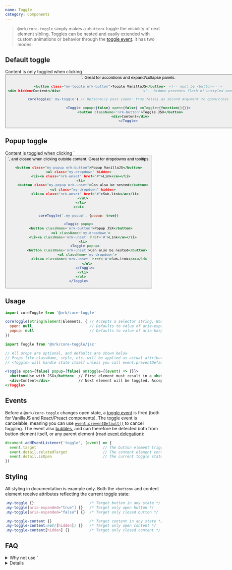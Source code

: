 ```yaml
---
name: Toggle
category: Components
---
```


> `@nrk/core-toggle` simply makes a `<button>` toggle the visibility of next element sibling. Toggles can be nested and easily extended with custom animations or behavior through the [toggle event](#events). It has two modes:

<div class="nrk-grid">
<div class="nrk-xs-12of12 nrk-md-6of12" style="padding-right:30px"><h2>Default toggle</h2>
Content is only toggled when clicking `<button>`. Great for accordions and expand/collapse panels.

```toggle.html
<button class="my-toggle nrk-button">Toggle VanillaJS</button>  <!-- must be <button> -->
<div hidden>Content</div>                                       <!-- hidden prevents flash of unstyled content -->
```
```toggle.js
coreToggle('.my-toggle') // Optionally pass {open: true|false} as second argument to open/close
```
```toggle.jsx
<Toggle popup={false} open={false} onToggle={function(){}}>
  <button className='nrk-button'>Toggle JSX</button>
  <div>Content</div>
</Toggle>
```
</div>
<div class="nrk-xs-12of12 nrk-md-6of12"><h2>Popup toggle</h2>
Content is toggled when clicking `<button>`, and closed when clicking outside content. Great for dropdowns and tooltips.

```popup.html
<button class="my-popup nrk-button">Popup VanillaJS</button>
<ul class="my-dropdown" hidden>
  <li><a class="nrk-unset" href="#">Link</a></li>
  <li>
    <button class="my-popup nrk-unset">Can also be nested</button>
    <ul class="my-dropdown" hidden>
      <li><a class="nrk-unset" href="#">Sub-link</a></li>
    </ul>
  </li>
</ul>
```
```popup.js
coreToggle('.my-popup', {popup: true})
```
```popup.jsx
<Toggle popup>
  <button className='nrk-button'>Popup JSX</button>
  <ul className='my-dropdown'>
    <li><a className='nrk-unset' href='#'>Link</a></li>
    <li>
      <Toggle popup>
        <button className='nrk-unset'>Can also be nested</button>
        <ul className='my-dropdown'>
          <li><a className='nrk-unset' href='#'>Sub-link</a></li>
        </ul>
      </Toggle>
    </li>
  </ul>
</Toggle>
```
</div>
</div>

## Usage

```js
import coreToggle from '@nrk/core-toggle'

coreToggle(String|Element|Elements, { // Accepts a selector string, NodeList, Element or array of Elements
  open: null,                         // Defaults to value of aria-expanded or false. Use true|false to force open state
  popup: null                         // Defaults to value of aria-haspopup or false. Use true|false to force popup mode
})
```

```jsx
import Toggle from '@nrk/core-toggle/jsx'

// All props are optional, and defaults are shown below
// Props like className, style, etc. will be applied as actual attributes
// <Toggle> will handle state itself unless you call event.preventDefault() in onToggle

<Toggle open={false} popup={false} onToggle={(event) => {}}>
  <button>Use with JSX</button>  // First element must result in a <button>-tag. Accepts both elements and components
  <div>Content</div>             // Next element will be toggled. Accepts both elements and components
</Toggle>
```

## Events

Before a `@nrk/core-toggle` changes open state, a [toggle event](https://www.w3schools.com/jsref/event_ontoggle.asp) is fired (both for VanillaJS and React/Preact components). The toggle event is cancelable, meaning you can use [`event.preventDefault()`](https://developer.mozilla.org/en-US/docs/Web/API/Event/preventDefault) to cancel toggling. The event also [bubbles](https://developer.mozilla.org/en-US/docs/Learn/JavaScript/Building_blocks/Events#Event_bubbling_and_capture), and can therefore be detected both from button element itself, or any parent element (read [event delegation](https://stackoverflow.com/questions/1687296/what-is-dom-event-delegation)):

```js
document.addEventListener('toggle', (event) => {
  event.target                              // The button element triggering toggle event
  event.detail.relatedTarget                // The content element controlled by button
  event.detail.isOpen                       // The current toggle state (before toggle event has run)
})
```

## Styling

All styling in documentation is example only. Both the `<button>` and content element receive attributes reflecting the current toggle state:

```css
.my-toggle {}                         /* Target button in any state */
.my-toggle[aria-expanded="true"] {}   /* Target only open button */
.my-toggle[aria-expanded="false"] {}  /* Target only closed button */

.my-toggle-content {}                 /* Target content in any state */
.my-toggle-content:not([hidden]) {}   /* Target only open content */
.my-toggle-content[hidden] {}         /* Target only closed content */
```

## FAQ
<details>
<summary>Why not use `<details>` instead?</summary>
Despite having a native [`<details>`](https://developer.mozilla.org/en-US/docs/Web/HTML/Element/details) element for expanding/collapsing content, there are several issues regarding [browser support](https://caniuse.com/#feat=details), [styling](https://developer.mozilla.org/en-US/docs/Web/HTML/Element/details#Example_with_styling), [accessibility](http://accessibleculture.org/articles/2012/03/screen-readers-and-details-summary/). Furthermore, polyfills often conflict with other standards such as `<dialog>`.
</details>

<details>
<summary>Why is there no `role="menu"` in dropdowns?</summary>
The [menu role](https://www.w3.org/TR/wai-aria-practices-1.1/examples/menubar/menubar-1/menubar-1.html) is mainly inteded for context menues and toolbars in [application interfaces](https://www.w3.org/TR/wai-aria-1.1/#application), and has quite complex [keyboard navigation](https://www.w3.org/TR/wai-aria-practices-1.1/examples/menubar/menubar-1/menubar-1.html#kbd_label) requirements. As most end users will not expect application behavior in websites and internal web based systems, (implemented) attributes like `aria-controls` and `aria-labelledby` is sufficient for a good user experience.
</details>

<details>
<summary>Why does dropdowns not open on hover?</summary>
Both touch devices and screen readers will have trouble properly interacting with hoverable interfaces (unless more complex fallback logic is implemented). To achieve a consistent and accessible interface, `core-toggle` is designed around click interactions.
</details>

<details>
<summary>Why is there no group-option to achieve a single open toggle?</summary>
Some expand/collapse interfaces like [accordions](https://www.nngroup.com/articles/accordions-complex-content/) behaves like a group - allowing only one expanded area at the time. This pattern however requires more logic and carefully designed animations to avoid confusion over expected scroll position.
<br>
<br>
*Example: The user first opens "Toggle-1", and then "Toggle-2" (which closes "Toggle-1"). Since "Toggle-1" is placed above, the position "Toggle-2" now changes - potentially outside the viewport on smaller devices.
Note: If you do need to implement grouping, you can achieve this by reacting to the toggle event.*
</details>
